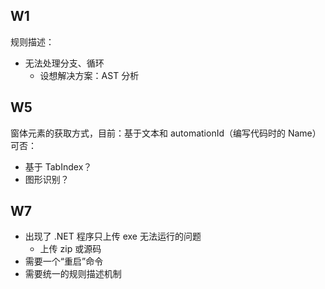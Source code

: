 ## W1

规则描述：
- 无法处理分支、循环
    - 设想解决方案：AST 分析

## W5

窗体元素的获取方式，目前：基于文本和 automationId（编写代码时的 Name）
可否：
  - 基于 TabIndex？
  - 图形识别？

## W7

- 出现了 .NET 程序只上传 exe 无法运行的问题
  - 上传 zip 或源码
- 需要一个“重启”命令
- 需要统一的规则描述机制

